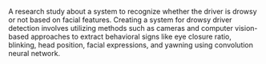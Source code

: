 A research study about a system to recognize whether the driver is drowsy or not based on facial features. Creating a system for drowsy driver detection involves utilizing methods such as cameras and 
computer vision-based approaches to extract behavioral signs like eye closure ratio, blinking, head position, facial expressions, and yawning using convolution neural network.
